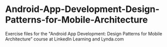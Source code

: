 # Android-App-Development-Design-Patterns-for-Mobile-Architecture
Exercise files for the "Android App Development: Design Patterns for Mobile Architecture” course at LinkedIn Learning and Lynda.com
